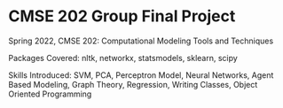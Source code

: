 # CMSE 202 Group Final Project

Spring 2022, CMSE 202: Computational Modeling Tools and Techniques

Packages Covered: nltk, networkx, statsmodels, sklearn, scipy

Skills Introduced: SVM, PCA, Perceptron Model, Neural Networks, Agent Based Modeling, Graph Theory, Regression, Writing Classes, Object Oriented Programming
